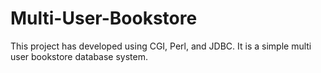 # Multi-User-Bookstore
This project has developed using CGI, Perl, and JDBC. It is a simple multi user bookstore database system.
